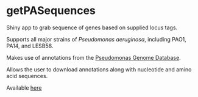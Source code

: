 # getPASequences
Shiny app to grab sequence of genes based on supplied locus tags.

Supports all major strains of *Pseudomonas aeruginosa*, including PAO1, PA14, and LESB58.

Makes use of annotations from the [Pseudomonas Genome Database](http://pseudomonas.com/). 

Allows the user to download annotations along with nucleotide and amino acid sequences.

Available [here](https://travis-m-blimkie.shinyapps.io/getPASequences/)
